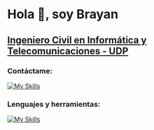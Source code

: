 # Hola 👋, soy Brayan

## [Ingeniero Civil en Informática y Telecomunicaciones - UDP](https://www.udp.cl) 

### Contáctame:

[![My Skills](https://skillicons.dev/icons?i=linkedin)](https://www.linkedin.com/in/brayan-antonio-espina-tramolao-720540227/)

### Lenguajes y herramientas:

[![My Skills](https://skillicons.dev/icons?i=js,html,css,react,bootstrap,nodejs,mysql,mongodb,py,flask,django,selenium,postman,docker,aws,linux,nginx,git,express,vscode)](https://skillicons.dev)

<!--
**eltioantonioxd/eltioantonioxd** is a ✨ _special_ ✨ repository because its `README.md` (this file) appears on your GitHub profile.

Here are some ideas to get you started:

- 🔭 I’m currently working on ...
- 🌱 I’m currently learning ...
- 👯 I’m looking to collaborate on ...
- 🤔 I’m looking for help with ...
- 💬 Ask me about ...
- 📫 How to reach me: ...
- 😄 Pronouns: ...
- ⚡ Fun fact: ...
-->
